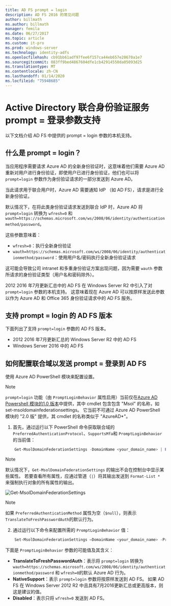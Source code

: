 ```yaml
---
title: AD FS prompt = login
description: AD FS 2016 的常见问题
author: billmath
ms.author: billmath
manager: femila
ms.date: 06/27/2017
ms.topic: article
ms.custom: it-pro
ms.prod: windows-server
ms.technology: identity-adfs
ms.openlocfilehash: cb91bb61adf97fee6f157ca44eb657e20670a1e7
ms.sourcegitcommit: 083ff9bed4867604dfe1cb42914550da05093d25
ms.translationtype: MT
ms.contentlocale: zh-CN
ms.lasthandoff: 01/14/2020
ms.locfileid: "75948685"
---
```

# <a name="active-directory-federation-services-promptlogin-parameter-support"></a>Active Directory 联合身份验证服务 prompt = 登录参数支持

以下文档介绍 AD FS 中提供的 prompt = login 参数的本机支持。

## <a name="what-is-promptlogin"></a>什么是 prompt = login？

当应用程序需要请求 Azure AD 的全新身份验证时，这意味着他们需要 Azure AD 重新对用户进行身份验证，即使用户已进行身份验证，他们也可以将 `prompt=login` 参数作为身份验证请求的一部分发送到 Azure AD。

当此请求用于联合用户时，Azure AD 需要通知 IdP （如 AD FS），请求是进行全新身份验证。

默认情况下，在将此类身份验证请求发送到联合 IdP 时，Azure AD 将 `prompt=login` 转换为 `wfresh=0` 和 `wauth=https://schemas.microsoft.com/ws/2008/06/identity/authenticationmethod/password`。

这些参数意味着：

- `wfresh=0`：执行全新身份验证
- `wauth=https://schemas.microsoft.com/ws/2008/06/identity/authenticationmethod/password`：使用用户名/密码执行全新身份验证请求

这可能会导致公司 intranet 和多重身份验证方案出现问题，因为需要 `wauth` 参数所请求的身份验证类型（用户名和密码除外）。  

2012 2016 年7月更新汇总中的 AD FS 在 Windows Server R2 中引入了对 `prompt=login` 参数的本机支持。 这意味着现在 Azure AD 可以按原样发送此参数以作为 Azure AD 和 Office 365 身份验证请求中的 AD FS 服务。

## <a name="ad-fs-versions-that-support-promptlogin"></a>支持 prompt = login 的 AD FS 版本

下面列出了支持 `prompt=login` 参数的 AD FS 版本。

- 2012 2016 年7月更新汇总的 Windows Server R2 中的 AD FS
- Windows Server 2016 中的 AD FS

## <a name="how-to-configure-a-federated-domain-to-send-promptlogin-to-ad-fs"></a>如何配置联合域以发送 prompt = 登录到 AD FS

使用 Azure AD PowerShell 模块来配置设置。

> [!NOTE]
> `prompt=login` 功能（由 `PromptLoginBehavior` 属性启用）当前仅在[Azure AD Powershell 模块的1.0 版本](https://connect.microsoft.com/site1164/Downloads/DownloadDetails.aspx?DownloadID=59185)中提供，其中 cmdlet 包含包含 "Msol" 的名称，如 set-msoldomainfederationsettings。  它当前不可通过 Azure AD PowerShell 模块的 "2.0 版" 提供，其 cmdlet 的名称类似于 "AzureAD\*"。

1. 首先，通过运行以下 PowerShell 命令获取联合域的 `PreferredAuthenticationProtocol`、`SupportsMfa`和 `PromptLoginBehavior` 的当前值：

```powershell
    Get-MsolDomainFederationSettings -DomainName <your_domain_name> | Format-List *
```

> [!NOTE]
> 默认情况下，`Get-MsolDomainFederationSettings` 的输出不会在控制台中显示某些属性。 若要查看所有属性，应通过管道（`|`）将其输出发送到 `Format-List *` 来强制执行对象的所有属性的输出。

![Get-MsolDomainFederationSettings](media/AD-FS-Prompt-Login/GetMsol.png)

> [!NOTE]
> 如果 `PreferredAuthenticationMethod` 属性为空（`$null`），则表示 `TranslateToFreshPasswordAuth`的默认行为。

2. 通过运行以下命令来配置所需的 `PromptLoginBehavior` 值：

```powershell
    Set-MsolDomainFederationSettings –DomainName <your_domain_name> -PreferredAuthenticationProtocol <current_value_from_step1> -SupportsMfa <current_value_from_step1> -PromptLoginBehavior <TranslateToFreshPasswordAuth|NativeSupport|Disabled>
```

下面是 `PromptLoginBehavior` 参数的可能值及其含义：

- **TranslateToFreshPasswordAuth**：表示将 `prompt=login` 转换为 `wauth=https://schemas.microsoft.com/ws/2008/06/identity/authenticationmethod/password` 和 `wfresh=0`的默认 Azure AD 行为。
- **NativeSupport**：表示 `prompt=login` 参数将按原样发送到 AD FS。 如果 AD FS 在 Windows Server 2012 R2 中且具有7月2016更新汇总或更高版本，则这是建议的值。
- **Disabled**：表示只将 `wfresh=0` 发送到 AD FS。
